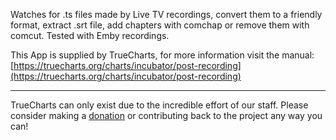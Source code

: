 Watches for .ts files made by Live TV recordings, convert them to a friendly format, extract .srt file, add chapters with comchap or remove them with comcut. Tested with Emby recordings.

This App is supplied by TrueCharts, for more information visit the manual: [https://truecharts.org/charts/incubator/post-recording](https://truecharts.org/charts/incubator/post-recording)

---

TrueCharts can only exist due to the incredible effort of our staff.
Please consider making a [donation](https://truecharts.org/about/sponsor) or contributing back to the project any way you can!
